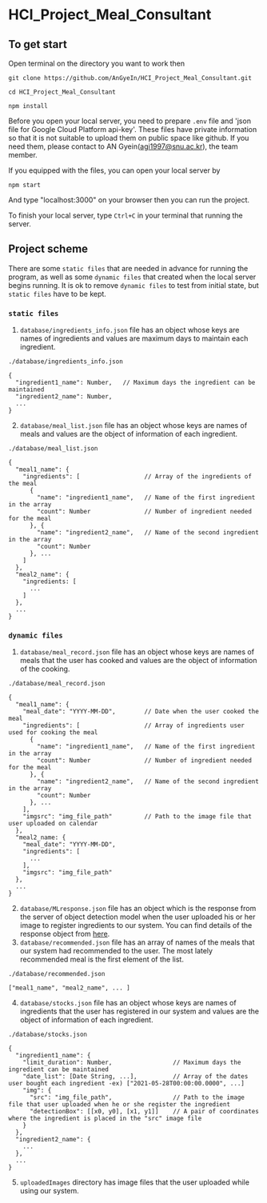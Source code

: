 # HCI_Project_Meal_Consultant

## To get start
Open terminal on the directory you want to work then

`git clone https://github.com/AnGyeIn/HCI_Project_Meal_Consultant.git`

`cd HCI_Project_Meal_Consultant`

`npm install`

Before you open your local server, you need to prepare `.env` file and 'json file for Google Cloud Platform api-key'. These files have private information so that it is not suitable to upload them on public space like github. If you need them, please contact to AN Gyein(agi1997@snu.ac.kr), the team member.

If you equipped with the files, you can open your local server by

`npm start`

And type "localhost:3000" on your browser then you can run the project.

To finish your local server, type `Ctrl+C` in your terminal that running the server.

## Project scheme
There are some `static files` that are needed in advance for running the program, as well as some `dynamic files` that created when the local server begins running. It is ok to remove `dynamic files` to test from initial state, but `static files` have to be kept.

### `static files`
1. `database/ingredients_info.json` file has an object whose keys are names of ingredients and values are maximum days to maintain each ingredient.
```
./database/ingredients_info.json

{
  "ingredient1_name": Number,   // Maximum days the ingredient can be maintained
  "ingredient2_name": Number, 
  ...
}
```
2. `database/meal_list.json` file has an object whose keys are names of meals and values are the object of information of each ingredient.
```
./database/meal_list.json

{
  "meal1_name": {
    "ingredients": [                  // Array of the ingredients of the meal
      {
        "name": "ingredient1_name",   // Name of the first ingredient in the array
        "count": Number               // Number of ingredient needed for the meal
      }, {
        "name": "ingredient2_name",   // Name of the second ingredient in the array
        "count": Number
      }, ...
    ]
  },
  "meal2_name": {
    "ingredients: [
      ...
    ]
  },
  ...
}
```
### `dynamic files`
1. `database/meal_record.json` file has an object whose keys are names of meals that the user has cooked and values are the object of information of the cooking.
```
./database/meal_record.json

{
  "meal1_name": {
    "meal_date": "YYYY-MM-DD",        // Date when the user cooked the meal
    "ingredients": [                  // Array of ingredients user used for cooking the meal
      {
        "name": "ingredient1_name",   // Name of the first ingredient in the array
        "count": Number               // Number of ingredient needed for the meal
      }, {
        "name": "ingredient2_name",   // Name of the second ingredient in the array
        "count": Number
      }, ...
    ],
    "imgsrc": "img_file_path"         // Path to the image file that user uploaded on calendar
  },
  "meal2_name: {
    "meal_date": "YYYY-MM-DD",
    "ingredients": [
      ...
    ],
    "imgsrc": "img_file_path"
  },
  ...
}
```
2. `database/MLresponse.json` file has an object which is the response from the server of object detection model when the user uploaded his or her image to register ingredients to our system. You can find details of the response object from [here](https://cloud.google.com/vision/automl/object-detection/docs/predict).
3. `database/recommended.json` file has an array of names of the meals that our system had recommended to the user. The most lately recommended meal is the first element of the list.
```
./database/recommended.json

["meal1_name", "meal2_name", ... ]
```
4. `database/stocks.json` file has an object whose keys are names of ingredients that the user has registered in our system and values are the object of information of each ingredient.
```
./database/stocks.json

{
  "ingredient1_name": {
    "limit_duration": Number,                 // Maximum days the ingredient can be maintained
    "date_list": [Date String, ...],          // Array of the dates user bought each ingredient -ex) ["2021-05-28T00:00:00.0000", ...]
    "img": {
      "src": "img_file_path",                 // Path to the image file that user uploaded when he or she register the ingredient
      "detectionBox": [[x0, y0], [x1, y1]]    // A pair of coordinates where the ingredient is placed in the "src" image file
    }
  },
  "ingredient2_name": {
    ...
  },
  ...
}
```
5. `uploadedImages` directory has image files that the user uploaded while using our system.
